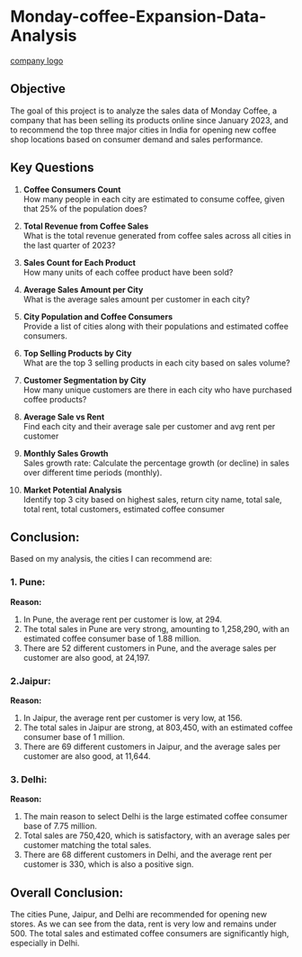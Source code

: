 # Monday-coffee-Expansion-Data-Analysis
[company logo](https://github.com/Rohit-Bhavikatte1/Monday-coffee-Expansion-Data-Analysis/blob/main/cover.png)



## Objective
The goal of this project is to analyze the sales data of Monday Coffee, a company that has been selling its products online since January 2023, and to recommend the top three major cities in India for opening new coffee shop locations based on consumer demand and sales performance.


## Key Questions
1. **Coffee Consumers Count**  
   How many people in each city are estimated to consume coffee, given that 25% of the population does?

2. **Total Revenue from Coffee Sales**  
   What is the total revenue generated from coffee sales across all cities in the last quarter of 2023?

3. **Sales Count for Each Product**  
   How many units of each coffee product have been sold?

4. **Average Sales Amount per City**  
   What is the average sales amount per customer in each city?

5. **City Population and Coffee Consumers**  
   Provide a list of cities along with their populations and estimated coffee consumers.

6. **Top Selling Products by City**  
   What are the top 3 selling products in each city based on sales volume?

7. **Customer Segmentation by City**  
   How many unique customers are there in each city who have purchased coffee products?

8. **Average Sale vs Rent**  
   Find each city and their average sale per customer and avg rent per customer

9. **Monthly Sales Growth**  
   Sales growth rate: Calculate the percentage growth (or decline) in sales over different time periods (monthly).

10. **Market Potential Analysis**  
    Identify top 3 city based on highest sales, return city name, total sale, total rent, total customers, estimated  coffee consumer

## Conclusion:

Based on my analysis, the cities I can recommend are:

### 1. Pune:

**Reason:**
1. In Pune, the average rent per customer is low, at 294.
2. The total sales in Pune are very strong, amounting to 1,258,290, with an estimated coffee consumer base of 1.88 million.
3. There are 52 different customers in Pune, and the average sales per customer are also good, at 24,197.

### 2.Jaipur:

**Reason:**
1. In Jaipur, the average rent per customer is very low, at 156.
2. The total sales in Jaipur are strong, at 803,450, with an estimated coffee consumer base of 1 million.
3. There are 69 different customers in Jaipur, and the average sales per customer are also good, at 11,644.


### 3. Delhi:

**Reason:**
1. The main reason to select Delhi is the large estimated coffee consumer base of 7.75 million.
2. Total sales are 750,420, which is satisfactory, with an average sales per customer matching the total sales.
3. There are 68 different customers in Delhi, and the average rent per customer is 330, which is also a positive sign.

## Overall Conclusion:
The cities Pune, Jaipur, and Delhi are recommended for opening new stores. As we can see from the data, rent is very low and remains under 500. The total sales and estimated coffee consumers are significantly high, especially in Delhi.

